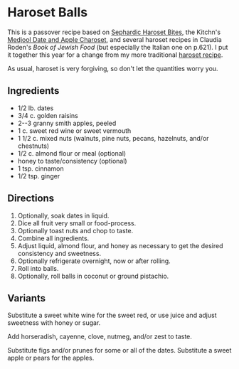 # Haroset Balls

This is a passover recipe based on [Sephardic Haroset Bites](https://mayihavethatrecipe.com/not-just-for-passover-recipes-sephardic-style-haroset-bites/), the Kitchn's [Medjool Date and Apple Charoset](https://www.thekitchn.com/recipe-medjool-date-and-apple-charoset-recipes-from-the-kitchn-202038), and several haroset recipes in Claudia Roden's *Book of Jewish Food* (but especially the Italian one on p.621).  I put it together this year for a change from my more traditional [haroset recipe](../sweets/haroset.md).

As usual, haroset is very forgiving, so don't let the quantities worry you.

## Ingredients

* 1/2 lb. dates
* 3/4 c. golden raisins
* 2--3 granny smith apples, peeled
* 1 c. sweet red wine or sweet vermouth
* 1 1/2 c. mixed nuts (walnuts, pine nuts, pecans, hazelnuts, and/or chestnuts)
* 1/2 c. almond flour or meal (optional)
* honey to taste/consistency (optional)
* 1 tsp. cinnamon
* 1/2 tsp. ginger

## Directions

1. Optionally, soak dates in liquid.
2. Dice all fruit very small or food-process.
3. Optionally toast nuts and chop to taste.
4. Combine all ingredients.
5. Adjust liquid, almond flour, and honey as necessary to get the desired consistency and sweetness.
6. Optionally refrigerate overnight, now or after rolling.
7. Roll into balls.
8. Optionally, roll balls in coconut or ground pistachio.

## Variants

Substitute a sweet white wine for the sweet red, or use juice and adjust sweetness with honey or sugar.

Add horseradish, cayenne, clove, nutmeg, and/or zest to taste.

Substitute figs and/or prunes for some or all of the dates.
Substitute a sweet apple or pears for the apples.

